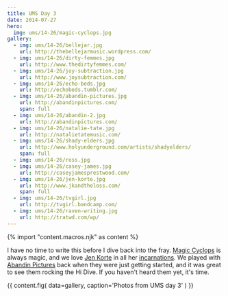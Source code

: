 ```yaml
---
title: UMS Day 3
date: 2014-07-27
hero:
  img: ums/14-26/magic-cyclops.jpg
gallery:
  - img: ums/14-26/bellejar.jpg
    url: http://thebellejarmusic.wordpress.com/
  - img: ums/14-26/dirty-femmes.jpg
    url: http://www.thedirtyfemmes.com/
  - img: ums/14-26/joy-subtraction.jpg
    url: http://www.joysubtraction.com/
  - img: ums/14-26/echo-beds.jpg
    url: http://echobeds.tumblr.com/
  - img: ums/14-26/abandin-pictures.jpg
    url: http://abandinpictures.com/
    span: full
  - img: ums/14-26/abandin-2.jpg
    url: http://abandinpictures.com/
  - img: ums/14-26/natalie-tate.jpg
    url: http://natalietatemusic.com/
  - img: ums/14-26/shady-elders.jpg
    url: http://www.holyunderground.com/artists/shadyelders/
    span: full
  - img: ums/14-26/ross.jpg
  - img: ums/14-26/casey-james.jpg
    url: http://caseyjamesprestwood.com/
  - img: ums/14-26/jen-korte.jpg
    url: http://www.jkandtheloss.com/
    span: full
  - img: ums/14-26/tvgirl.jpg
    url: http://tvgirl.bandcamp.com/
  - img: ums/14-26/raven-writing.jpg
    url: http://tratwd.com/wp/
---
```

{% import "content.macros.njk" as content %}

I have no time to write this before I dive back into the fray.
[Magic Cyclops](http://themagiccyclops.com/) is always magic,
and we love [Jen Korte](http://www.jkandtheloss.com/) in all her
[incarnations](http://www.thedirtyfemmes.com/).
We played with [Abandin Pictures](http://abandinpictures.com/)
back when they were just getting
started, and it was great to see them rocking the Hi Dive. If you
haven't heard them yet, it's time.

{{ content.fig(
  data=gallery,
  caption='Photos from UMS day 3'
) }}
